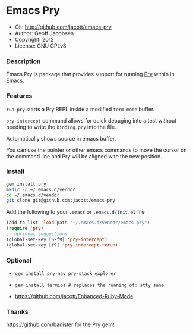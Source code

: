 # Emacs Pry

* Git: http://github.com/jacott/emacs-pry
* Author: Geoff Jacobsen   
* Copyright: 2012
* License: GNU GPLv3

### Description

Emacs Pry is package that provides support for running [Pry](https://github.com/pry/pry) within in Emacs.

### Features

`run-pry` starts a Pry REPL inside a modified `term-mode` buffer.

`pry-intercept` command allows for quick debuging into a test without needing to write the `binding.pry` into the file.

Automatically shows source in emacs buffer.

You can use the pointer or other emacs commands to move the cursor on the command line and Pry will be aligned with the new position.

### Install

```sh
gem install pry
mkdir -p ~/.emacs.d/vendor
cd ~/.emacs.d/vendor
git clone git@github.com:jacott/emacs-pry
```

Add the following to your `.emacs` or `.emacs.d/init.el` file

```lisp
(add-to-list 'load-path "~/.emacs.d/vendor/emacs-pry")
(require 'pry)
;; optional suggestions
(global-set-key [S-f9] 'pry-intercept)
(global-set-key [f9] 'pry-intercept-rerun)
```

### Optional

* `gem install pry-nav pry-stack_explorer`
* `gem install termios # replaces the running of: stty sane`

* https://github.com/jacott/Enhanced-Ruby-Mode

### Thanks

https://github.com/banister for the Pry gem!